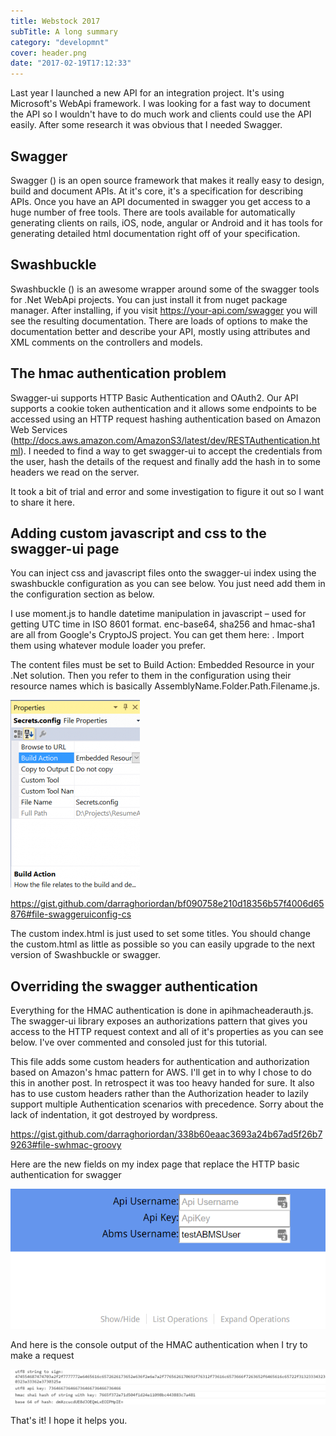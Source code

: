 ```yaml
---
title: Webstock 2017
subTitle: A long summary
category: "developmnt"
cover: header.png
date: "2017-02-19T17:12:33"
---
```


Last year I launched a new API for an integration project. It's using Microsoft's WebApi framework. I was looking for a fast way to document the API so I wouldn't have to do much work and clients could use the API easily. After some research it was obvious that I needed Swagger.

## Swagger

Swagger () is an open source framework that makes it really easy to design, build and document APIs. At it's core, it's a specification for describing APIs. Once you have an API documented in swagger you get access to a huge number of free tools. There are tools available for automatically generating clients on rails, iOS, node, angular or Android and it has tools for generating detailed html documentation right off of your specification.

## Swashbuckle

Swashbuckle () is an awesome wrapper around some of the swagger tools for .Net WebApi projects. You can just install it from nuget package manager. After installing, if you visit https://your-api.com/swagger you will see the resulting documentation. There are loads of options to make the documentation better and describe your API, mostly using attributes and XML comments on the controllers and models.

## The hmac authentication problem

Swagger-ui supports HTTP Basic Authentication and OAuth2. Our API supports a cookie token authentication and it allows some endpoints to be accessed using an HTTP request hashing authentication based on Amazon Web Services (http://docs.aws.amazon.com/AmazonS3/latest/dev/RESTAuthentication.html). I needed to find a way to get swagger-ui to accept the credentials from the user, hash the details of the request and finally add the hash in to some headers we read on the server.

It took a bit of trial and error and some investigation to figure it out so I want to share it here.

## Adding custom javascript and css to the swagger-ui page

You can inject css and javascript files onto the swagger-ui index using the swashbuckle configuration as you can see below. You just need add them in the configuration section as below.

I use moment.js to handle datetime manipulation in javascript – used for getting UTC time in ISO 8601 format. enc-base64, sha256 and hmac-sha1 are all from Google's CryptoJS project. You can get them here: . Import them using whatever module loader you prefer.

The content files must be set to Build Action: Embedded Resource in your .Net solution. Then you refer to them in the configuration using their resource names which is basically AssemblyName.Folder.Path.Filename.js.

![Embedded Resource](./filepath-2-207x300.png)

https://gist.github.com/darraghoriordan/bf090758e210d18356b57f4006d65876#file-swaggeruiconfig-cs

The custom index.html is just used to set some titles. You should change the custom.html as little as possible so you can easily upgrade to the next version of Swashbuckle or swagger.

## Overriding the swagger authentication

Everything for the HMAC authentication is done in apihmacheaderauth.js. The swagger-ui library exposes an authorizations pattern that gives you access to the HTTP request context and all of it's properties as you can see below. I've over commented and consoled just for this tutorial.

This file adds some custom headers for authentication and authorization based on Amazon's hmac pattern for AWS. I'll get in to why I chose to do this in another post. In retrospect it was too heavy handed for sure. It also has to use custom headers rather than the Authorization header to lazily support multiple Authentication scenarios with precedence. Sorry about the lack of indentation, it got destroyed by wordpress.

https://gist.github.com/darraghoriordan/338b60eaac3693a24b67ad5f26b79263#file-swhmac-groovy

Here are the new fields on my index page that replace the HTTP basic authentication for swagger

![Showing new fields on html page](./showfields.png)

And here is the console output of the HMAC authentication when I try to make a request

![Console output for request](./output.png)

That's it! I hope it helps you.